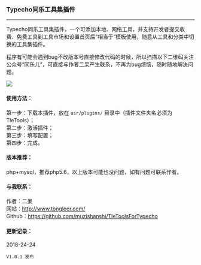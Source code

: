 ### Typecho同乐工具集插件
---

Typecho同乐工具集插件，一个可添加本地、网络工具，并支持开发者提交收费、免费工具到工具市场和设置首页后“相当于”模板使用，随意从工具和分类中切换的工具集插件。

程序有可能会遇到bug不改版本号直接修改代码的时候，所以扫描以下二维码关注公众号“同乐儿”，可直接与作者二呆产生联系，不再为bug烦恼，随时随地解决问题。

<img src="http://me.tongleer.com/content/uploadfile/201706/008b1497454448.png">

#### 使用方法：
第一步：下载本插件，放在 `usr/plugins/` 目录中（插件文件夹名必须为TleTools）；<br />
第二步：激活插件；<br />
第三步：填写配置；<br />
第四步：完成。

#### 版本推荐：
php+mysql，推荐php5.6，以上版本可能也没问题，如有问题可联系作者。

#### 与我联系：
作者：二呆<br />
网站：http://www.tongleer.com/<br />
Github：https://github.com/muzishanshi/TleToolsForTypecho

#### 更新记录：
2018-24-24
	
	V1.0.1 发布